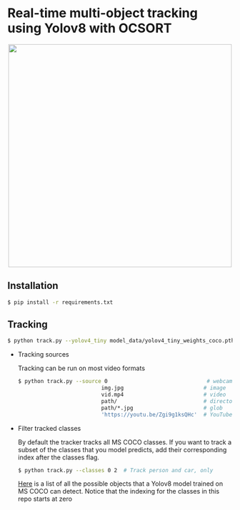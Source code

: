# Real-time multi-object tracking using Yolov8 with OCSORT

<div align="center">
  <p>
  <img src="video/cars1_result.gif" width="500"/>
  </p>
</div>


## Installation

```bash
$ pip install -r requirements.txt
```

## Tracking

```bash
$ python track.py --yolov4_tiny model_data/yolov4_tiny_weights_coco.pth
```
  
- Tracking sources

  Tracking can be run on most video formats

  ```bash
  $ python track.py --source 0                               # webcam
                            img.jpg                         # image
                            vid.mp4                         # video
                            path/                           # directory
                            path/*.jpg                      # glob
                            'https://youtu.be/Zgi9g1ksQHc'  # YouTube
  ```
  
- Filter tracked classes

  By default the tracker tracks all MS COCO classes.
  If you want to track a subset of the classes that you model predicts, add their corresponding index after the classes flag.

  ```bash
  $ python track.py --classes 0 2  # Track person and car, only
  ```

  [Here](https://tech.amikelive.com/node-718/what-object-categories-labels-are-in-coco-dataset/) is a list of all the possible objects that a Yolov8 model trained on MS COCO can detect. Notice that the indexing for the classes in this repo starts at zero